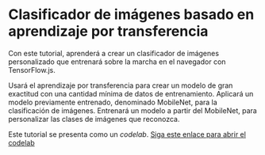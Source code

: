 # Clasificador de imágenes basado en aprendizaje por transferencia

Con este tutorial, aprenderá a crear un clasificador de imágenes personalizado que entrenará sobre la marcha en el navegador con TensorFlow.js.

Usará el aprendizaje por transferencia para crear un modelo de gran exactitud con una cantidad mínima de datos de entrenamiento. Aplicará un modelo previamente entrenado, denominado MobileNet, para la clasificación de imágenes. Entrenará un modelo a partir del MobileNet, para personalizar las clases de imágenes que reconozca.

Este tutorial se presenta como un <em>codelab</em>. [Siga este enlace para abrir el codelab](https://codelabs.developers.google.com/codelabs/tensorflowjs-teachablemachine-codelab/index.html)
